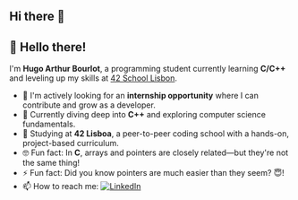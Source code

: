 ## Hi there 👋

<!--
**hbourlot/hbourlot** is a ✨ _special_ ✨ repository because its `README.md` (this file) appears on your GitHub profile.

Here are some ideas to get you started:

- 🔭 I’m currently working on ...
- 🌱 I’m currently learning ...
- 👯 I’m looking to collaborate on ...
- 🤔 I’m looking for help with ...
- 💬 Ask me about ...
- 📫 How to reach me: ...
- 😄 Pronouns: ...
- ⚡ Fun fact: ...
-->

## 👋 Hello there!

I'm **Hugo Arthur Bourlot**, a programming student currently learning **C/C++** and leveling up my skills at [42 School Lisbon](https://42lisboa.com/).

- 🎯 I'm actively looking for an **internship opportunity** where I can contribute and grow as a developer.
- 🌱 Currently diving deep into **C++** and exploring computer science fundamentals.
- 🏫 Studying at **42 Lisboa**, a peer-to-peer coding school with a hands-on, project-based curriculum.
- 🤓 Fun fact: In **C**, arrays and pointers are closely related—but they're not the same thing!
- ⚡ Fun fact: Did you know pointers are much easier than they seem? 😇!
- 📫 How to reach me: [![LinkedIn](https://img.shields.io/badge/LinkedIn-blue?style=flat&logo=linkedin)](https://www.linkedin.com/in/hbourlot)